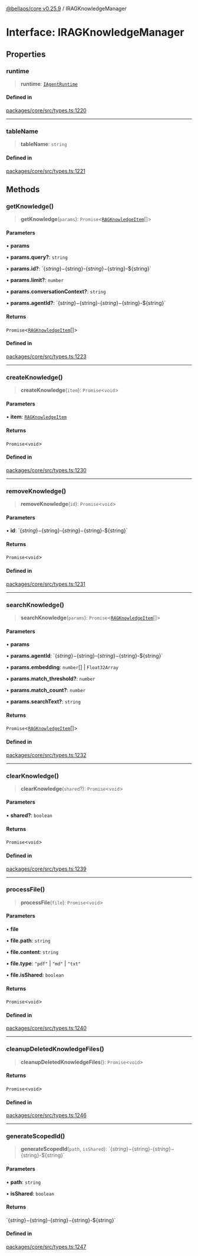[@bellaos/core v0.25.9](../index.md) / IRAGKnowledgeManager

# Interface: IRAGKnowledgeManager

## Properties

### runtime

> **runtime**: [`IAgentRuntime`](IAgentRuntime.md)

#### Defined in

[packages/core/src/types.ts:1220](https://github.com/bellaOS/bella/blob/main/packages/core/src/types.ts#L1220)

***

### tableName

> **tableName**: `string`

#### Defined in

[packages/core/src/types.ts:1221](https://github.com/bellaOS/bella/blob/main/packages/core/src/types.ts#L1221)

## Methods

### getKnowledge()

> **getKnowledge**(`params`): `Promise`\<[`RAGKnowledgeItem`](RAGKnowledgeItem.md)[]\>

#### Parameters

• **params**

• **params.query?**: `string`

• **params.id?**: \`$\{string\}-$\{string\}-$\{string\}-$\{string\}-$\{string\}\`

• **params.limit?**: `number`

• **params.conversationContext?**: `string`

• **params.agentId?**: \`$\{string\}-$\{string\}-$\{string\}-$\{string\}-$\{string\}\`

#### Returns

`Promise`\<[`RAGKnowledgeItem`](RAGKnowledgeItem.md)[]\>

#### Defined in

[packages/core/src/types.ts:1223](https://github.com/bellaOS/bella/blob/main/packages/core/src/types.ts#L1223)

***

### createKnowledge()

> **createKnowledge**(`item`): `Promise`\<`void`\>

#### Parameters

• **item**: [`RAGKnowledgeItem`](RAGKnowledgeItem.md)

#### Returns

`Promise`\<`void`\>

#### Defined in

[packages/core/src/types.ts:1230](https://github.com/bellaOS/bella/blob/main/packages/core/src/types.ts#L1230)

***

### removeKnowledge()

> **removeKnowledge**(`id`): `Promise`\<`void`\>

#### Parameters

• **id**: \`$\{string\}-$\{string\}-$\{string\}-$\{string\}-$\{string\}\`

#### Returns

`Promise`\<`void`\>

#### Defined in

[packages/core/src/types.ts:1231](https://github.com/bellaOS/bella/blob/main/packages/core/src/types.ts#L1231)

***

### searchKnowledge()

> **searchKnowledge**(`params`): `Promise`\<[`RAGKnowledgeItem`](RAGKnowledgeItem.md)[]\>

#### Parameters

• **params**

• **params.agentId**: \`$\{string\}-$\{string\}-$\{string\}-$\{string\}-$\{string\}\`

• **params.embedding**: `number`[] \| `Float32Array`

• **params.match\_threshold?**: `number`

• **params.match\_count?**: `number`

• **params.searchText?**: `string`

#### Returns

`Promise`\<[`RAGKnowledgeItem`](RAGKnowledgeItem.md)[]\>

#### Defined in

[packages/core/src/types.ts:1232](https://github.com/bellaOS/bella/blob/main/packages/core/src/types.ts#L1232)

***

### clearKnowledge()

> **clearKnowledge**(`shared`?): `Promise`\<`void`\>

#### Parameters

• **shared?**: `boolean`

#### Returns

`Promise`\<`void`\>

#### Defined in

[packages/core/src/types.ts:1239](https://github.com/bellaOS/bella/blob/main/packages/core/src/types.ts#L1239)

***

### processFile()

> **processFile**(`file`): `Promise`\<`void`\>

#### Parameters

• **file**

• **file.path**: `string`

• **file.content**: `string`

• **file.type**: `"pdf"` \| `"md"` \| `"txt"`

• **file.isShared**: `boolean`

#### Returns

`Promise`\<`void`\>

#### Defined in

[packages/core/src/types.ts:1240](https://github.com/bellaOS/bella/blob/main/packages/core/src/types.ts#L1240)

***

### cleanupDeletedKnowledgeFiles()

> **cleanupDeletedKnowledgeFiles**(): `Promise`\<`void`\>

#### Returns

`Promise`\<`void`\>

#### Defined in

[packages/core/src/types.ts:1246](https://github.com/bellaOS/bella/blob/main/packages/core/src/types.ts#L1246)

***

### generateScopedId()

> **generateScopedId**(`path`, `isShared`): \`$\{string\}-$\{string\}-$\{string\}-$\{string\}-$\{string\}\`

#### Parameters

• **path**: `string`

• **isShared**: `boolean`

#### Returns

\`$\{string\}-$\{string\}-$\{string\}-$\{string\}-$\{string\}\`

#### Defined in

[packages/core/src/types.ts:1247](https://github.com/bellaOS/bella/blob/main/packages/core/src/types.ts#L1247)
